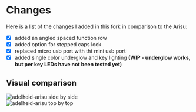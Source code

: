 # Changes

Here is a list of the changes I added in this fork in comparison to the Arisu:

- [x] added an angled spaced function row
- [x] added option for stepped caps lock
- [x] replaced micro usb port with tht mini usb port
- [x] added single color underglow and key lighting **(WIP - underglow works, but per key LEDs have not been tested yet)**

## Visual comparison

![adelheid-arisu side by side](https://raw.githubusercontent.com/floookay/img/master/adelheid/arisu-comparison/side_by_side.jpg)  
![adelheid-arisu top by top](https://raw.githubusercontent.com/floookay/img/master/adelheid/arisu-comparison/top_by_top.jpg)
